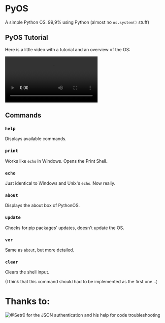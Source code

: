 # PyOS
A simple Python OS. 99,9% using Python (almost no `os.system()` stuff)

## PyOS Tutorial

Here is a little video with a tutorial and an overview of the OS:

![Video](https://user-images.githubusercontent.com/76620155/157094664-a1ccc3ee-48f3-473e-8ec6-c10e899e2a6d.mp4)

## Commands

### `help`

Displays available commands.

### `print`

Works like `echo` in Windows. Opens the Print Shell.

### `echo`

Just identical to Windows and Unix's `echo`. Now really.

### `about`

Displays the about box of PythonOS.

### `update`

Checks for pip packages' updates, doesn't update the OS.

### `ver`

Same as `about`, but more detailed.

### `clear`

Clears the shell input.

(I think that this command should had to be implemented as the first one...)

# Thanks to:

![@Setr0](https://github.com/Setr0) for the JSON authentication and his help for code troubleshooting
